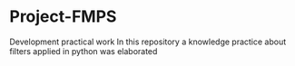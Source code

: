 # Project-FMPS
Development practical work
In this repository a knowledge practice about filters applied in python was elaborated
